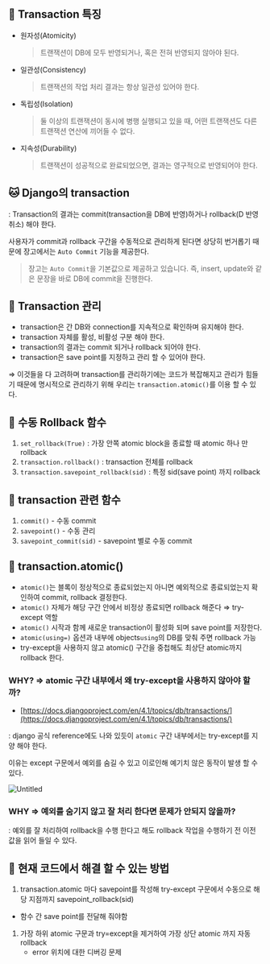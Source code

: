 ## 🦢 Transaction 특징

- 원자성(Atomicity)
    
    > 트랜잭션이 DB에 모두 반영되거나, 혹은 전혀 반영되지 않아야 된다.
    > 
- 일관성(Consistency)
    
    > 트랜잭션의 작업 처리 결과는 항상 일관성 있어야 한다.
    > 
- 독립성(Isolation)
    
    > 둘 이상의 트랜잭션이 동시에 병행 실행되고 있을 때, 어떤 트랜잭션도 다른 트랜잭션 연산에 끼어들 수 없다.
    > 
- 지속성(Durability)
    
    > 트랜잭션이 성공적으로 완료되었으면, 결과는 영구적으로 반영되어야 한다.
    > 

## 🐱 Django의 transaction

: Transaction의 결과는 commit(transaction을 DB에 반영)하거나 rollback(D 반영 취소) 해야 한다.

사용자가 commit과 rollback 구간을 수동적으로 관리하게 된다면 상당히 번거롭기 때문에 장고에서는 `Auto Commit` 기능을 제공한다.

> 장고는 `Auto Commit`을 기본값으로 제공하고 있습니다. 즉,  insert, update와 같은 문장을 바로 DB에 commit을 진행한다.
> 

## 🐲 Transaction 관리

- transaction은 간 DB와 connection를 지속적으로 확인하며 유지해야 한다.
- transaction 자체를 활성, 비활성 구분 해야 한다.
- transaction의 결과는 commit 되거나 rollback 되어야 한다.
- transaction은 save point를 지정하고 관리 할 수 있어야 한다.

⇒ 이것들을 다 고려하며 transaction를 관리하기에는 코드가 복잡해지고 관리가 힘들기 때문에 명시적으로 관리하기 위해 우리는 `transaction.atomic()`를 이용 할 수 있다.

## 🦓 수동 Rollback 함수

1. `set_rollback(True)`  : 가장 안쪽 atomic block을 종료할 때 atomic 하나 만 rollback
2. `transaction.rollback()` : transaction 전체를 rollback
3. `transaction.savepoint_rollback(sid)` : 특정 sid(save point) 까지 rollback 

## 🦁 transaction 관련 함수

1. `commit()` - 수동 commit
2. `savepoint()` - 수동 관리
3. `savepoint_commit(sid)` - savepoint 별로 수동 commit

## 🐣 transaction.atomic()

- `atomic()`는 블록이 정상적으로 종료되었는지 아니면 예외적으로 종료되었는지 확인하여 commit, rollback 결정한다.
- `atomic()` 자체가 해당 구간 안에서 비정상 종료되면 rollback 해준다 ⇒ try-except 역할
- `atomic()` 시작과 함께 새로운 transaction이 활성화 되며 save point를 저장한다.
- `atomic(using=)` 옵션과 내부에 objects`using`의 DB를 맞춰 주면 rollback 가능
- try-except을 사용하지 않고 atomic() 구간을 중첩해도 최상단 atomic까지 rollback 한다.

### WHY? ⇒ atomic 구간 내부에서 왜 try-except을 사용하지 않아야 할까?

- [https://docs.djangoproject.com/en/4.1/topics/db/transactions/](https://docs.djangoproject.com/en/4.1/topics/db/transactions/)

: django 공식 reference에도 나와 있듯이 `atomic`  구간 내부에서는 try-except를 지양 해야 한다. 

이유는 except 구문에서 예외를 숨길 수 있고 이로인해 예기치 않은 동작이 발생 할 수 있다.

![Untitled](https://s3-us-west-2.amazonaws.com/secure.notion-static.com/535af82e-7cc9-4a4f-86f4-52a4d91a5fc0/Untitled.png)

### WHY ⇒ 예외를 숨기지 않고 잘 처리 한다면 문제가 안되지 않을까?

:  예외를 잘 처리하여 rollback을 수행 한다고 해도 rollback 작업을 수행하기 전 이전 값을 읽어 들일 수 있다.

## 🦄 현재 코드에서 해결 할 수 있는 방법

1. transaction.atomic 마다 savepoint를 작성해 try-except 구문에서 수동으로 해당 지점까지 savepoint_rollback(sid)

- 함수 간 save point를 전달해 줘야함
1. 가장 하위 atomic 구문과 try=except을 제거하여 가장 상단 atomic 까지 자동 rollback
    - error 위치에 대한 디버깅 문제
